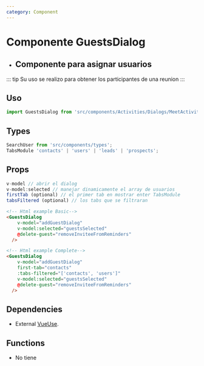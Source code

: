```yaml
---
category: Component
---
```


# Componente GuestsDialog

- ## Componente para asignar usuarios

::: tip
Su uso se realizo para obtener los participantes de una reunion
:::

## Uso

```js
import GuestsDialog from 'src/components/Activities/Dialogs/MeetActivityDialog.vue//Dialogs/GuestsDialog.vue';
```

## Types
```ts
SearchUser from 'src/components/types';
TabsModule 'contacts' | 'users' | 'leads' | 'prospects';
```

## Props

```ts
v-model // abrir el dialog
v-model:selected // manejar dinamicamente el array de usuarios
firstTab (optional) // el primer tab en mostrar enter TabsModule
tabsFiltered (optional) // los tabs que se filtraran
```


```html
<!-- Html example Basic-->
<GuestsDialog
    v-model="addGuestDialog"
    v-model:selected="guestsSelected"
    @delete-guest="removeInviteeFromReminders"
  />

<!-- Html example Complete-->
<GuestsDialog
    v-model="addGuestDialog"
    first-tab="contacts"
    :tabs-filtered="['contacts', 'users']"
    v-model:selected="guestsSelected"
    @delete-guest="removeInviteeFromReminders"
  />
```

## Dependencies
- External [VueUse](https://vueuse.org/core/useasyncstate/).

## Functions
- No tiene
